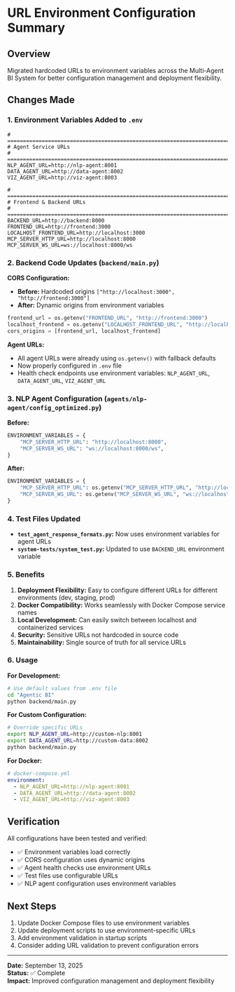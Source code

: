 # URL Environment Configuration Summary

## Overview

Migrated hardcoded URLs to environment variables across the Multi-Agent BI System for better configuration management and deployment flexibility.

## Changes Made

### 1. Environment Variables Added to `.env`

```env
# =============================================================================
# Agent Service URLs
# =============================================================================
NLP_AGENT_URL=http://nlp-agent:8001
DATA_AGENT_URL=http://data-agent:8002
VIZ_AGENT_URL=http://viz-agent:8003

# =============================================================================
# Frontend & Backend URLs
# =============================================================================
BACKEND_URL=http://backend:8000
FRONTEND_URL=http://frontend:3000
LOCALHOST_FRONTEND_URL=http://localhost:3000
MCP_SERVER_HTTP_URL=http://localhost:8000
MCP_SERVER_WS_URL=ws://localhost:8000/ws
```

### 2. Backend Code Updates (`backend/main.py`)

**CORS Configuration:**

- **Before:** Hardcoded origins `["http://localhost:3000", "http://frontend:3000"]`
- **After:** Dynamic origins from environment variables

```python
frontend_url = os.getenv("FRONTEND_URL", "http://frontend:3000")
localhost_frontend = os.getenv("LOCALHOST_FRONTEND_URL", "http://localhost:3000")
cors_origins = [frontend_url, localhost_frontend]
```

**Agent URLs:**

- All agent URLs were already using `os.getenv()` with fallback defaults
- Now properly configured in `.env` file
- Health check endpoints use environment variables: `NLP_AGENT_URL`, `DATA_AGENT_URL`, `VIZ_AGENT_URL`

### 3. NLP Agent Configuration (`agents/nlp-agent/config_optimized.py`)

**Before:**

```python
ENVIRONMENT_VARIABLES = {
    "MCP_SERVER_HTTP_URL": "http://localhost:8000",
    "MCP_SERVER_WS_URL": "ws://localhost:8000/ws",
}
```

**After:**

```python
ENVIRONMENT_VARIABLES = {
    "MCP_SERVER_HTTP_URL": os.getenv("MCP_SERVER_HTTP_URL", "http://localhost:8000"),
    "MCP_SERVER_WS_URL": os.getenv("MCP_SERVER_WS_URL", "ws://localhost:8000/ws"),
}
```

### 4. Test Files Updated

- **`test_agent_response_formats.py`:** Now uses environment variables for agent URLs
- **`system-tests/system_test.py`:** Updated to use `BACKEND_URL` environment variable

### 5. Benefits

1. **Deployment Flexibility:** Easy to configure different URLs for different environments (dev, staging, prod)
2. **Docker Compatibility:** Works seamlessly with Docker Compose service names
3. **Local Development:** Can easily switch between localhost and containerized services
4. **Security:** Sensitive URLs not hardcoded in source code
5. **Maintainability:** Single source of truth for all service URLs

### 6. Usage

**For Development:**

```bash
# Use default values from .env file
cd "Agentic BI"
python backend/main.py
```

**For Custom Configuration:**

```bash
# Override specific URLs
export NLP_AGENT_URL=http://custom-nlp:8001
export DATA_AGENT_URL=http://custom-data:8002
python backend/main.py
```

**For Docker:**

```yaml
# docker-compose.yml
environment:
  - NLP_AGENT_URL=http://nlp-agent:8001
  - DATA_AGENT_URL=http://data-agent:8002
  - VIZ_AGENT_URL=http://viz-agent:8003
```

## Verification

All configurations have been tested and verified:

- ✅ Environment variables load correctly
- ✅ CORS configuration uses dynamic origins
- ✅ Agent health checks use environment URLs
- ✅ Test files use configurable URLs
- ✅ NLP agent configuration uses environment variables

## Next Steps

1. Update Docker Compose files to use environment variables
2. Update deployment scripts to use environment-specific URLs
3. Add environment validation in startup scripts
4. Consider adding URL validation to prevent configuration errors

---

**Date:** September 13, 2025  
**Status:** ✅ Complete  
**Impact:** Improved configuration management and deployment flexibility
